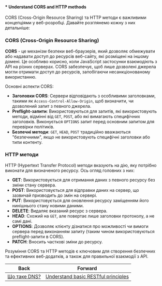 #### * Understand CORS and HTTP methods

CORS (Cross-Origin Resource Sharing) та HTTP методи є важливими концепціями у веб-розробці. Давайте розглянемо кожну з них детальніше:

### CORS (Cross-Origin Resource Sharing)

**CORS** - це механізм безпеки веб-браузерів, який дозволяє обмежувати або надавати доступ до ресурсів веб-сайту, які розміщені на іншому домені. Це особливо корисно, коли JavaScript застосунки взаємодіють з API на різних серверах. CORS забезпечує, щоб лише дозволені джерела могли отримати доступ до ресурсів, запобігаючи несанкціонованому використанню.

Основні аспекти CORS:

- **Заголовки CORS**: Сервери відповідають з особливими заголовками, такими як `Access-Control-Allow-Origin`, щоб визначити, чи дозволений запит з певного джерела.
- **Preflight-запити**: Використовуються для запитів, які використовують методи, відмінні від `GET`, `POST`, або які вимагають специфічних заголовків. Виконується `OPTIONS` запит перед основним запитом для перевірки політиків.
- **Безпечні методи**: `GET`, `HEAD`, `POST` традиційно вважаються "безпечними", якщо не використовують специфічні заголовки або типи контенту.

### HTTP методи

HTTP (Hypertext Transfer Protocol) методи вказують на дію, яку потрібно виконати для визначеного ресурсу. Ось огляд головних з них:

- **GET**: Використовується для отримання даних з певного ресурсу без зміни стану сервера.
- **POST**: Використовується для відправки даних на сервер, що зазвичай призводить до змін на сервері.
- **PUT**: Використовується для оновлення ресурсу заміщенням його нинішнього стану новими даними.
- **DELETE**: Видаляє вказаний ресурс з сервера.
- **HEAD**: Схожий на `GET`, але повертає лише заголовки протоколу, а не самі дані.
- **OPTIONS**: Дозволяє клієнту дізнатися про можливості чи вимоги сервера перед виконанням запиту (таким чином використовуються preflight-запити в CORS).
- **PATCH**: Вносить часткові зміни до ресурсу.

Розуміння CORS та HTTP методів є ключовим для створення безпечних та ефективних веб-додатків, а також для правильної взаємодії з API.

| Back | Forward |
|---|---|
| [Що таке DNS?](/ua/junior/web/what-is-a-dns.md)  | [Understand basic RESTful principles](/ua/junior/web/understand-basic-restful-principles.md) |